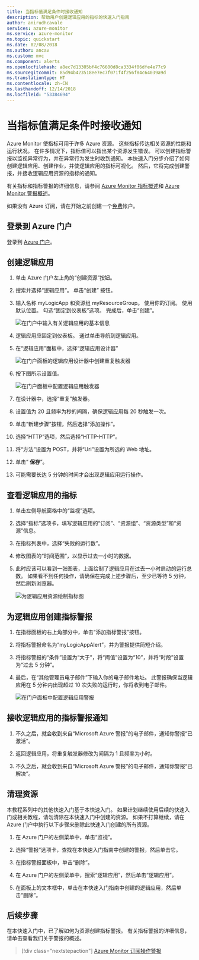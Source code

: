 ```yaml
---
title: 当指标值满足条件时接收通知
description: 帮助用户创建逻辑应用的指标的快速入门指南
author: anirudhcavale
services: azure-monitor
ms.service: azure-monitor
ms.topic: quickstart
ms.date: 02/08/2018
ms.author: ancav
ms.custom: mvc
ms.component: alerts
ms.openlocfilehash: a8ec7d13305bf4c76600d8ca3334f06dfe4e77c9
ms.sourcegitcommit: 85d94b423518ee7ec7f071f4f256f84c64039a9d
ms.translationtype: HT
ms.contentlocale: zh-CN
ms.lasthandoff: 12/14/2018
ms.locfileid: "53384694"
---
```

# <a name="receive-a-notification-when-a-metric-value-meets-a-condition"></a>当指标值满足条件时接收通知

Azure Monitor 使指标可用于许多 Azure 资源。 这些指标传达相关资源的性能和运行状况。 在许多情况下，指标值可以指出某个资源发生错误。 可以创建指标警报以监视异常行为，并在异常行为发生时收到通知。 本快速入门分步介绍了如何创建逻辑应用、创建作业，并使逻辑应用的指标可视化。 然后，它将完成创建警报，并接收逻辑应用资源的指标的通知。

有关指标和指标警报的详细信息，请参阅 [Azure Monitor 指标概述](../../azure-monitor/platform/data-collection.md)和 [Azure Monitor 警报概述](./alerts-overview.md)。 

如果没有 Azure 订阅，请在开始之前创建一个[免费](https://azure.microsoft.com/free/)帐户。

## <a name="sign-in-to-the-azure-portal"></a>登录到 Azure 门户

登录到 [Azure 门户](https://portal.azure.com/)。

## <a name="create-a-logic-app"></a>创建逻辑应用

1. 单击 Azure 门户左上角的“创建资源”按钮。

2. 搜索并选择“逻辑应用”。 单击“创建”  按钮。

3. 输入名称 myLogicApp 和资源组 myResourceGroup。 使用你的订阅。  使用默认位置。 勾选“固定到仪表板”选项。  完成后，单击“创建”。 

    ![在门户中输入有关逻辑应用的基本信息](./media/quick-alerts-classic-metric-portal/create-logic-app-portal.png)  


4. 逻辑应用应固定到仪表板。 通过单击导航到逻辑应用。

5. 在“逻辑应用”面板中，选择“逻辑应用设计器”

     ![在门户面板的逻辑应用设计器中创建重复触发器](./media/quick-alerts-classic-metric-portal/logic-app-designer.png)  

6. 按下图所示设置值。

    ![在门户面板中配置逻辑应用触发器](./media/quick-alerts-classic-metric-portal/create-logic-app-triggers.png) 

7. 在设计器中，选择“重复”触发器。

8. 设置值为 20 且频率为秒的间隔，确保逻辑应用每 20 秒触发一次。

9. 单击“新建步骤”按钮，然后选择“添加操作”。

10. 选择“HTTP”选项，然后选择“HTTP-HTTP”。

11. 将“方法”设置为 POST，并将“Uri”设置为所选的 Web 地址。

12. 单击“ **保存**”。

13. 可能需要长达 5 分钟的时间才会出现逻辑应用运行操作。  

## <a name="view-metrics-for-your-logic-app"></a>查看逻辑应用的指标

1. 单击左侧导航窗格中的“监视”选项。

2. 选择“指标”选项卡，填写逻辑应用的“订阅”、“资源组”、“资源类型”和“资源”信息。

3. 在指标列表中，选择“失败的运行数”。

4. 修改图表的“时间范围”，以显示过去一小时的数据。

5. 此时应该可以看到一张图表，上面绘制了逻辑应用在过去一小时启动的运行总数。 如果看不到任何操作，请确保在完成上述步骤后，至少已等待 5 分钟， 然后刷新浏览器。 

    ![为逻辑应用资源绘制指标图](./media/quick-alerts-classic-metric-portal/logic-app-metric-chart.png)

## <a name="create-a-metric-alert-for-your-logic-app"></a>为逻辑应用创建指标警报

1.  在指标面板的右上角部分中，单击“添加指标警报”按钮。

2. 将指标警报命名为“myLogicAppAlert”，并为警报提供简短介绍。

3. 将指标警报的“条件”设置为“大于”，将“阈值”设置为“10”，并将“时段”设置为“过去 5 分钟”。

4. 最后，在“其他管理员电子邮件”下输入你的电子邮件地址。 此警报确保当逻辑应用在 5 分钟内出现超过 10 次失败的运行时，你将收到电子邮件。

    ![在门户面板中配置逻辑应用警报](./media/quick-alerts-classic-metric-portal/logic-app-metrics-alert-portal.png)

## <a name="receive-metric-alert-notifications-for-your-logic-app"></a>接收逻辑应用的指标警报通知
1. 不久之后，就会收到来自“Microsoft Azure 警报”的电子邮件，通知你警报“已激活”。

2. 返回逻辑应用，将重复触发器修改为间隔为 1 且频率为小时。

3. 不久之后，就会收到来自“Microsoft Azure 警报”的电子邮件，通知你警报“已解决”。

## <a name="clean-up-resources"></a>清理资源

本教程系列中的其他快速入门基于本快速入门。 如果计划继续使用后续的快速入门或相关教程，请勿清除在本快速入门中创建的资源。 如果不打算继续，请在 Azure 门户中执行以下步骤来删除此快速入门创建的所有资源。

1. 在 Azure 门户的左侧菜单中，单击“监视”。

2. 选择“警报”选项卡，查找在本快速入门指南中创建的警报，然后单击它。

3. 在指标警报面板中，单击“删除”。

4. 在 Azure 门户的左侧菜单中，搜索“逻辑应用”，然后单击“逻辑应用”。

5. 在面板上的文本框中，单击在本快速入门指南中创建的逻辑应用，然后单击“删除”。

## <a name="next-steps"></a>后续步骤

在本快速入门中，已了解如何为资源创建指标警报。 有关指标警报的详细信息，请单击查看我们关于警报的概述。

> [!div class="nextstepaction"]
> [Azure Monitor 订阅操作警报](./../../azure-monitor/platform/quick-audit-notify-action-subscription.md )
